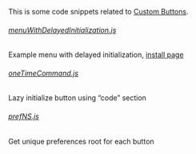 This is some code snippets related to <a href="https://addons.mozilla.org/addon/custom-buttons/">Custom Buttons</a>.

###### <a href="menuWithDelayedInitialization.js">menuWithDelayedInitialization.js</a>
Example menu with delayed initialization, <a href="http://infocatcher.github.com/Custom_Buttons/install/menuWithDelayedInitialization.html">install page</a>

###### <a href="oneTimeCommand.js">oneTimeCommand.js</a>
Lazy initialize button using “code” section

###### <a href="prefNS.js">prefNS.js</a>
Get unique preferences root for each button
